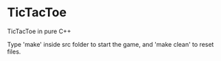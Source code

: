 # TicTacToe

TicTacToe in pure C++

Type 'make' inside src folder to start the game, and 'make clean' to reset files.
